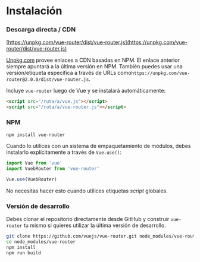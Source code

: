# Instalación

### Descarga directa / CDN

[https://unpkg.com/vue-router/dist/vue-router.js](https://unpkg.com/vue-router/dist/vue-router.js)

<!--email_off-->
[Unpkg.com](https://unpkg.com) provee enlaces a CDN basadas en NPM. El enlace anterior siempre apuntará a la última versión en NPM. También puedes usar una versión/etiqueta específica a través de URLs como`https://unpkg.com/vue-router@2.0.0/dist/vue-router.js`.
<!--/email_off-->

Incluye `vue-router` luego de Vue y se instalará automáticamente:

``` html
<script src="/ruta/a/vue.js"></script>
<script src="/ruta/a/vue-router.js"></script>
```

### NPM

``` bash
npm install vue-router
```

Cuando lo utilices con un sistema de empaquetamiento de módulos, debes instalarlo explícitamente a través de `Vue.use()`:

``` js
import Vue from 'vue'
import VuebRouter from 'vue-router'

Vue.use(VuebRouter)
```

No necesitas hacer esto cuando utilices etiquetas _script_ globales.

### Versión de desarrollo

Debes clonar el repositorio directamente desde GitHub y construir `vue-router` tu mismo si quieres utilizar la última versión de desarrollo.

``` bash
git clone https://github.com/vuejs/vue-router.git node_modules/vue-router
cd node_modules/vue-router
npm install
npm run build
```
